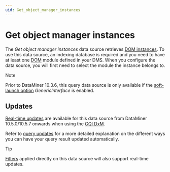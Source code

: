 ```yaml
---
uid: Get_object_manager_instances
---
```


# Get object manager instances

The *Get object manager instances* data source retrieves [DOM instances](xref:DomInstance). To use this data source, an indexing database is required and you need to have at least one [DOM](xref:DOM) module defined in your DMS. When you configure the data source, you will first need to select the module the instance belongs to.<!-- RN 36124 -->

> [!NOTE]
> Prior to DataMiner 10.3.6, this query data source is only available if the [soft-launch option](xref:SoftLaunchOptions) *GenericInterface* is enabled.

## Updates

[Real-time updates](xref:Query_updates) are available for this data source from DataMiner 10.5.0/10.5.7 onwards when using the [GQI DxM](xref:GQI_DxM)<!-- RN 42530 -->.

Refer to [query updates](xref:Query_updates#query-update-support) for a more detailed explanation on the different ways you can have your query result updated automatically.

> [!TIP]
> [Filters](xref:GQI_Filter) applied directly on this data source will also support real-time updates.
